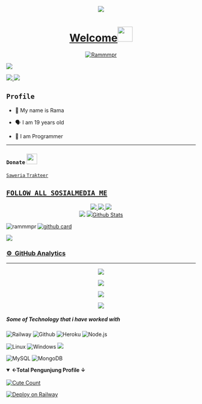 <p align="center">
  <a href="https://github.com/rammmpr"><img src="http://readme-typing-svg.herokuapp.com?color=ffc012&center=true&vCenter=true&multiline=false&lines=My+Name+Is+Pasha+Rama+  ;I'am+19+Years+Old; I'm+From+Indonesian;  alt="Neko">
<h1 align="center">Welcome<img src="https://i.pinimg.com/originals/6d/cd/94/6dcd94c7c4bf4800648ef7cbe0113c33.gif" width="40px" alt=""><br></h1> 
<p align="center">
  <p align="center">
    <a href="https://rammmpr.github.io/">
        <img
            src="https://readme-typing-svg.herokuapp.com?size=13&width=275&lines=Welcome+To+My+Github+Account"
            alt="Rammmpr"
        />
    </a>
</p>
<a href="https://github.com/rammmpr"><img src="https://c.tenor.com/n8X8R46rIk0AAAAd/kanna.gif" />
</p>
  <a href="https://github.com/rammmpr">
  <img src="https://cardivo.vercel.app/api?name=Pasha%20Rama&description=Hii,%20My%20Name%20is%20Rama%20and%20I'm%20Just%20an%20Ordinary%20Human.%20My%20Hobby%20is%20reading%20Books%20:3&image=https://static.wikia.nocookie.net/the-muse-list/images/8/8e/SHIDO.jpg/revision/latest?cb=20200606024545&usqp=CAU&usqp=CAU&backgroundColor=%23ecf0f1&instagram=ramm_mpr&github=rammmpr&pattern=leaf&colorPattern=%23eaeaea" />
</a>
 <a href="https://github.com/rammmpr">
  <img src="https://cardivo.vercel.app/api?name=I%20like%20to%20tinker%20with%20programs&&description=%20%20%20%20%20%20%20%20%20%20%20%20%20%20%20%20%20%20%20%20%20%20%20%20%20%20%20%20%20%20%20%20%20%20%20%20%20%20%20%20%20%20%20%20%20%20%20%20%20%20%20%20%20%20%20%20%20%20%20%20%20%20%20%20%20%20%20%20%20%20%20%20%20%20%20%20%20%20%20%20%20%20%20%20%20%20%20%20%20%20%20%20%20%20%20%20%20%20%20%20%20%20%20%20%20%20%20%20%20%20%20%20%20%20%20%20%20%20%20%20%20%20%20%20%20&image=https://wallpapercave.com/wp/wp9396919.jpg&usqp=CAU&usqp=CAU&backgroundColor=%23ecf0f1" />
</a>

</p>
 <p align="center">

 ## ```Profile```
 
<p align="center">

- 👼 My name is Rama

- 🗣️ I am 19 years old 

- 🔭 I am Programmer
 
</p>

------
 ### ```Donate```  <img src="https://github.com/TheDudeThatCode/TheDudeThatCode/blob/master/Assets/coin.gif" width="28" height="28">
<a href="https://saweria.co/rammmpr"> ```Saweria```
<a href="https://trakteer.id/ramm_mpr/tip?quantity=1"/> ```Trakteer```
## ```FOLLOW ALL SOSIALMEDIA ME```
<p align="center">
<a href="https://instagram.com/ramm_mpr"><img src="https://img.shields.io/badge/Instagram-E4405F?style=for-the-badge&logo=instagram&logoColor=white"/> 
<a href="https://wa.me/62895410419518"><img src="https://img.shields.io/badge/WhatsApp-25D366?style=for-the-badge&logo=whatsapp&logoColor=white" />
<a href="https://youtube.com/channel/UColzqD-h69GCGWitfF8UJhw"><img src="https://img.shields.io/badge/YouTube Ramm-ff0000?style=for-the-badge&logo=youtube&logoColor=ff000000&link=https://youtube.com/" /><br>
<a href="https://tiktok.com/@ruuri"><img src="https://img.shields.io/badge/Tiktok Ramm-black?style=for-the-badge&logo=tiktok&logoColor=ff000000&link=https://tiktok.com/@ruuri" /></a>
<a href="https://github.com/rammmpr"><img src="https://img.shields.io/badge/Github Ramm-8A2BE2?style=for-the-badge&logo=Github&logoColor=000000&link=https://github.com/rammmpr /></a>

### Github Stats 

<a href="https://github.com/rammmpr"><p><img align="left" src="https://github-readme-stats.vercel.app/api/top-langs?username=rammmpr&show_icons=true&locale=en&layout=compact" alt="rammmpr" /></p>

<a href="https://github.com/rammmpr">![github card](https://github-readme-stats.vercel.app/api?username=rammmpr&show_icons=true&theme=radical)

<a href="https://github.com/rammmpr">![](https://github-profile-summary-cards.vercel.app/api/cards/profile-details?username=rammmpr&theme=monokai)
  
  ### ⚙ &nbsp;GitHub Analytics

---

<p align="center">
  <a href="https://github.com/rammmpr"><img src="https://github-readme-stats.vercel.app/api?username=rammmpr&theme=tokyonight&show_icons=true" /></a>
</p>

<p align="center">
  <a href="https://github.com/rammmpr"><img src="https://github-readme-streak-stats.herokuapp.com?user=rammmpr&theme=tokyonight&hide_border=false&properties=background&border=%239611C5FF" /><a>
</p>
  
<p align="center">
  <a href="https://github.com/rammmpr"><img src="https://github-readme-stats.vercel.app/api/top-langs?username=rammmpr&theme=tokyonight&layout=compact" /></a>
</p>
  
<p align="center">
  <a href="https://github.com/rammmpr"><img src="https://github-profile-trophy.vercel.app/?username=rammmpr&theme=radical&margin-w=20&no-bg=true&no-frame=false" /><a>
</p>
 
 ##### Some of Technology that i have worked with

![Railway](https://img.shields.io/badge/-Railway-222222?style=flat&logo=railway&logoColor=white)
![Github](https://img.shields.io/badge/-GitHub-222222?style=flat&logo=github&logoColor=white)
![Heroku](https://img.shields.io/badge/-Heroku-222222?style=flat&logo=heroku&logoColor=white)
![Node.js](https://img.shields.io/badge/-Node.js-222222?style=flat&logo=node.js&logoColor=white)

![Linux](https://img.shields.io/badge/OS-Linux-blue?&logo=Linux)
![Windows](https://img.shields.io/badge/OS-Windows-blue?&logo=Windows)
<a href="#"><img src="https://visitor-badge.glitch.me/badge?page_id=rammmpr.rammmpr??style=for-the-badge&logo=appveyor"></a><br>

![MySQL](https://img.shields.io/badge/MySQL-white?&logo=MySQL)
![MongoDB](https://img.shields.io/badge/MongoDB-white?&logo=MongoDB)

<details open>
<summary><b>←Total Pengunjung Profile ↓</b></summary>
<br>
<a href="https://instagram.com/ramm_mpr "><img alt="Cute Count" src="https://count.getloli.com/get/@rammmpr?theme=rule34"/></a>
</details>

[![Deploy on Railway](https://railway.app/button.svg)](https://railway.app/new/template/VpnSuR?referralCode=gzVx5l)
